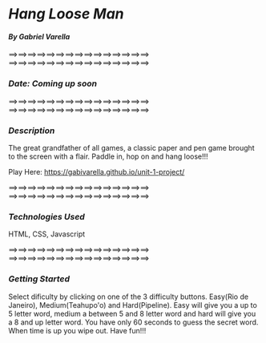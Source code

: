 # *Hang Loose Man*

#### *By Gabriel Varella*

==>==>==>==>==>==>==>==>==>==>==>==>==>==>==>
==>==>==>==>==>==>==>==>==>==>==>==>==>==>==>

### *Date: Coming up soon*

==>==>==>==>==>==>==>==>==>==>==>==>==>==>==>
==>==>==>==>==>==>==>==>==>==>==>==>==>==>==>

### *Description*


The great grandfather of all games, a classic paper and pen game brought to the screen with a flair. Paddle in, hop on and hang loose!!!

Play Here: https://gabivarella.github.io/unit-1-project/

==>==>==>==>==>==>==>==>==>==>==>==>==>==>==>
==>==>==>==>==>==>==>==>==>==>==>==>==>==>==>

### *Technologies Used*

HTML, CSS, Javascript

==>==>==>==>==>==>==>==>==>==>==>==>==>==>==>
==>==>==>==>==>==>==>==>==>==>==>==>==>==>==>

### *Getting Started*

Select dificulty by clicking on one of the 3 difficulty buttons. Easy(Rio de Janeiro), Medium(Teahupo'o) and Hard(Pipeline). Easy will give you a up to 5 letter word, medium a between 5 and 8 letter word and hard will give you a 8 and up letter word. You have only 60 seconds to guess the secret word. When time is up you wipe out. Have fun!!!


